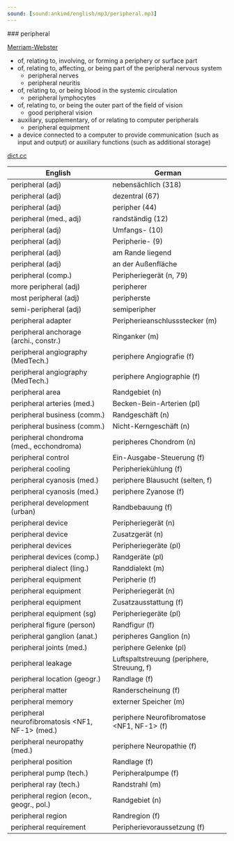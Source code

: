```yaml
---
sound: [sound:ankimd/english/mp3/peripheral.mp3]
---
```


\### peripheral

[Merriam-Webster](https://www.merriam-webster.com/dictionary/peripheral)

- of, relating to, involving, or forming a periphery or surface part
- of, relating to, affecting, or being part of the peripheral nervous system
    - peripheral nerves
    - peripheral neuritis
- of, relating to, or being blood in the systemic circulation
    - peripheral lymphocytes
- of, relating to, or being the outer part of the field of vision
    - good peripheral vision
- auxiliary, supplementary, of or relating to computer peripherals
    - peripheral equipment
- a device connected to a computer to provide communication (such as input and output) or auxiliary functions (such as additional storage)

[dict.cc](https://www.dict.cc/peripheral)

| English        | German       |
| -------------- | ------------ |
| peripheral (adj) | nebensächlich (318) |
| peripheral (adj) | dezentral (67) |
| peripheral (adj) | peripher (44) |
| peripheral (med., adj) | randständig (12) |
| peripheral (adj) | Umfangs- (10) |
| peripheral (adj) | Peripherie- (9) |
| peripheral (adj) | am Rande liegend |
| peripheral (adj) | an der Außenfläche |
| peripheral (comp.) | Peripheriegerät (n, 79) |
| more peripheral (adj) | peripherer |
| most peripheral (adj) | peripherste |
| semi-peripheral (adj) | semiperipher |
| peripheral adapter | Peripherieanschlussstecker (m) |
| peripheral anchorage (archi., constr.) | Ringanker (m) |
| peripheral angiography (MedTech.) | periphere Angiografie (f) |
| peripheral angiography (MedTech.) | periphere Angiographie (f) |
| peripheral area | Randgebiet (n) |
| peripheral arteries (med.) | Becken-Bein-Arterien (pl) |
| peripheral business (comm.) | Randgeschäft (n) |
| peripheral business (comm.) | Nicht-Kerngeschäft (n) |
| peripheral chondroma (med., ecchondroma) | peripheres Chondrom (n) |
| peripheral control | Ein-Ausgabe-Steuerung (f) |
| peripheral cooling | Peripheriekühlung (f) |
| peripheral cyanosis (med.) | periphere Blausucht (selten, f) |
| peripheral cyanosis (med.) | periphere Zyanose (f) |
| peripheral development (urban) | Randbebauung (f) |
| peripheral device | Peripheriegerät (n) |
| peripheral device | Zusatzgerät (n) |
| peripheral devices | Peripheriegeräte (pl) |
| peripheral devices (comp.) | Randgeräte (pl) |
| peripheral dialect (ling.) | Randdialekt (m) |
| peripheral equipment | Peripherie (f) |
| peripheral equipment | Peripheriegerät (n) |
| peripheral equipment | Zusatzausstattung (f) |
| peripheral equipment (sg) | Peripheriegeräte (pl) |
| peripheral figure (person) | Randfigur (f) |
| peripheral ganglion (anat.) | peripheres Ganglion (n) |
| peripheral joints (med.) | periphere Gelenke (pl) |
| peripheral leakage | Luftspaltstreuung (periphere, Streuung, f) |
| peripheral location (geogr.) | Randlage (f) |
| peripheral matter | Randerscheinung (f) |
| peripheral memory | externer Speicher (m) |
| peripheral neurofibromatosis <NF1, NF-1> (med.) | periphere Neurofibromatose <NF1, NF-1> (f) |
| peripheral neuropathy <PN> (med.) | periphere Neuropathie <PN> (f) |
| peripheral position | Randlage (f) |
| peripheral pump (tech.) | Peripheralpumpe (f) |
| peripheral ray (tech.) | Randstrahl (m) |
| peripheral region (econ., geogr., pol.) | Randgebiet (n) |
| peripheral region | Randregion (f) |
| peripheral requirement | Peripherievoraussetzung (f) |
